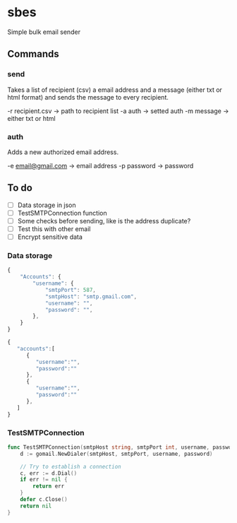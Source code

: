# sbes
Simple bulk email sender

## Commands

### send 

Takes a list of recipient (csv) a email address and a message (either txt or html format) and sends the message to every recipient.

-r recipient.csv    -> path to recipient list
-a auth             -> setted auth
-m message          -> either txt or html

### auth 

Adds a new authorized email address.

-e email@gmail.com  -> email address
-p password         -> password

## To do

- [ ] Data storage in json
- [ ] TestSMTPConnection function
- [ ] Some checks before sending, like is the address duplicate?
- [ ] Test this with other email
- [ ] Encrypt sensitive data

### Data storage

``` javascript
{
    "Accounts": {
        "username": {
            "smtpPort": 587,
            "smtpHost": "smtp.gmail.com",
            "username": "",
            "password": "",
        },
    }
}

{
   "accounts":[
      {
         "username":"",
         "password":""
      },
      {
         "username":"",
         "password":""
      },
   ]
}
```

### TestSMTPConnection

``` go
func TestSMTPConnection(smtpHost string, smtpPort int, username, password string) error {
    d := gomail.NewDialer(smtpHost, smtpPort, username, password)

    // Try to establish a connection
    c, err := d.Dial()
    if err != nil {
        return err
    }
    defer c.Close()
    return nil
}
```
